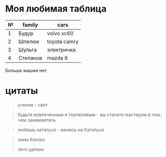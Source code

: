 # Моя любимая таблица
|№ |family|cars|
|--|----|---|
|1 | Будур| volvo xc60
2| Шпелюк| toyota camry 
3| Шульга| электричка
4| Степанов|mazda 6

Больше машин нет

# цитаты

> учение - свет

> будьте вовлеченным и терпеливым - вы станете мастером в том, чем занимаетесь

> любишь кататься - женись на Кататься

> зима близко

> лето далеко




